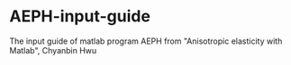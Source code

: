 # AEPH-input-guide
The input guide of matlab program AEPH from "Anisotropic elasticity with Matlab", Chyanbin Hwu

